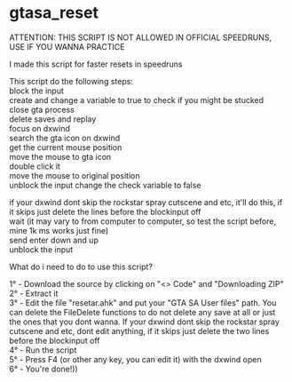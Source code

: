 # gtasa_reset  

ATTENTION: THIS SCRIPT IS NOT ALLOWED IN OFFICIAL SPEEDRUNS, USE IF YOU WANNA PRACTICE  

I made this script for faster resets in speedruns  

This script do the following steps:  
block the input  
create and change a variable to true to check if you might be stucked  
close gta process  
delete saves and replay  
focus on dxwind  
search the gta icon on dxwind  
get the current mouse position  
move the mouse to gta icon  
double click it  
move the mouse to original position  
unblock the input 
change the check variable to false  

if your dxwind dont skip the rockstar spray cutscene and etc, it'll do this, if it skips just delete the lines before the blockinput off  
wait (it may vary to from computer to computer, so test the script before, mine 1k ms works just fine)  
send enter down and up  
unblock the input  

What do i need to do to use this script?  

1° - Download the source by clicking on "<> Code" and "Downloading ZIP"  
2° - Extract it  
3° - Edit the file "resetar.ahk" and put your "GTA SA User files" path. You can delete the FileDelete functions to do not delete any save at all or just the ones that you dont wanna. If your dxwind dont skip the rockstar spray cutscene and etc, dont edit anything, if it skips just delete the two lines before the blockinput off  
4° - Run the script  
5° - Press F4 (or other any key, you can edit it) with the dxwind open  
6° - You're done!))

